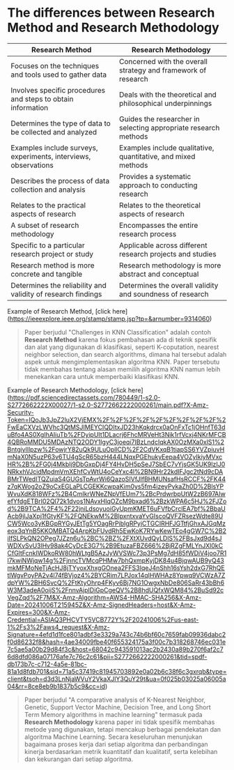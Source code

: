 # The differences between Research Method and Research Methodology

| **Research Method**                                          | **Research Methodology**                                           |
|--------------------------------------------------------------|--------------------------------------------------------------------|
| Focuses on the techniques and tools used to gather data       | Concerned with the overall strategy and framework of research       |
| Involves specific procedures and steps to obtain information  | Deals with the theoretical and philosophical underpinnings          |
| Determines the type of data to be collected and analyzed      | Guides the researcher in selecting appropriate research methods     |
| Examples include surveys, experiments, interviews, observations | Examples include qualitative, quantitative, and mixed methods        |
| Describes the process of data collection and analysis         | Provides a systematic approach to conducting research               |
| Relates to the practical aspects of research                  | Relates to the theoretical aspects of research                      |
| A subset of research methodology                              | Encompasses the entire research process                             |
| Specific to a particular research project or study            | Applicable across different research projects and studies           |
| Research method is more concrete and tangible                 | Research methodology is more abstract and conceptual                |
| Determines the reliability and validity of research findings  | Determines the overall validity and soundness of research           |


Example of Research Method, [click here] (https://ieeexplore.ieee.org/stamp/stamp.jsp?tp=&arnumber=9314060)
> Paper berjudul "Challenges in KNN Classification" adalah contoh **Research Method** karena fokus pembahasan ada di teknik spesifik dan alat yang digunakan di klasifikasi, seperti K-coputation, nearest neighbor selection, dan search algorithms, dimana hal tersebut adalah aspek untuk mengimplementasikan algoritma KNN. Paper tersebutu tidak membahas tentang alasan memilih algoritma KNN namun lebih menekankan cara untuk memperbaiki klasifikasi KNN.

Example of Research Methodology, [click here] (https://pdf.sciencedirectassets.com/780449/1-s2.0-S2772662222X00027/1-s2.0-S2772662222000261/main.pdf?X-Amz-Security-Token=IQoJb3JpZ2luX2VjEMX%2F%2F%2F%2F%2F%2F%2F%2F%2F%2FwEaCXVzLWVhc3QtMSJIMEYCIQDItxJD23hKqkdrcx0aOnFxTc1jOHnfT63duBfo4AS0XgIhAIiuTb%2FDyipUIt1DLacrj6FhcMRVeHt3Nik1rfVcxj4NKrMFCB4QBRoMMDU5MDAzNTQ2ODY1IgyC3joeqi7IBzLndcIqkAX0OzMXa0xlS1%2BntgiylIlpzw%2FowjrY82uQk9ULuOpllCD%2F2CdVKxqB1tiapSS6YVZpiuvHmNaX0N5uzP63v6TU4gScR65bzH444LNqxPGEhukyEepa4VOZyIkiyMVxcHR%2B%2FG0j4Mkblj9DbGxpDj4FY4HvDH5pSeJ7SbEC7vYjsGK5UK9lzIJ0NRkxhVJcidMpdmVmXEhfCvWtU4oCeYxc4l%2BN9Hr22kdIFJgc2tNd9cDABMrTWedITQZuiaS4GUGsTpAvrWi6QazoSIVfJIfBHMUNsafHsRCCF%2FK44z7qKWog2oZ9oCxEGLaPLCGEKKcwpaKim0ys5fm4izeyPykaZh0D%2BlsYPWvuXdK818WFz%2B4CmIkrWNeZNpVfEUm7%2BcPrdwrbpUtW2zB697AIwefYfdgETBrI02Ql72k1dvos1NAvxHIqOZcM9bxad6%2BzkWPA6c5HJ%2FJZod%2B9TCA%2F4%2F22jniLdsoyuoiGyUpmKMET6uFVfbCrclEA7bf%2BbaUAcb9jlJaXpj1fGtyKF%2FQNEkwM%2BlpxntxvaYvGIscoQVFZRsezWdte89UCW5Wco3yKBGpRYGyJEtTg5YOagRrPibIgRPyjCTGCIRHFJGTtfjGhxAJGqMzeox3qYnB5KKOMBATQ4ArpKbFUvdRh5EwKoK7RYwKewTEo4gGW7C%2B2iIfSLPkQN2OPeg7JZzn6u%2BC%2BZ%2FXtXUvdQyLDlS%2FBsJxd9d4sJWDXvSvU3lHv98ak4CyDcE3G7%2B9EtuzaFBZ666%2BjRZgFMLYnJXl0kCCfGltFcnkIWDkoRW80hWLtgB5AzJyWVSWc73p3PsMg7dH85fWDiV4joo7R1l7kwiNWjqw14g%2FjnncTVMcqPHMw7bhQxmpKyjDK84u4BjqwAUB9yQ43mkMFMoNeTjAcHJ8jTYyoxXhxgGOnea2FFS3IqeJ4nShh16sYsh2dxG7RhQEtlWgvPoyPA2v4l74fBVjoz4%2BYCRim7LPJox14qIHWHAz8Ypwq9VCWzA7ZdpYW%2BH6SvcQ%2FtKtyOhrp4FKyv6Bj7NG1OwgxNbDe806SaRr43bBh6W3M3adeA0oijS%2FnnvAjpIDiGpCgeQV%2B8hdUQfxWQM84%2BuSd92cVegZqd%2F7M&X-Amz-Algorithm=AWS4-HMAC-SHA256&X-Amz-Date=20241006T215945Z&X-Amz-SignedHeaders=host&X-Amz-Expires=300&X-Amz-Credential=ASIAQ3PHCVTY5VCB772Y%2F20241006%2Fus-east-1%2Fs3%2Faws4_request&X-Amz-Signature=4efd1d1fce801adbf3e3329a743c74b6bf60c7659fab09936dabc2f0d86232f8&hash=4ae34009fbe40f655324175a3f00c7b318268746ec031e7c5ae5a00b29d84f3c&host=68042c943591013ac2b2430a89b270f6af2c76d8dfd086a07176afe7c76c2c61&pii=S2772662222000261&tid=spdf-db173b7c-c712-4a5e-81bc-81a1d8fdb701&sid=71a5c37419c81945703892e0a02b6c38f6c3gxrqb&type=client&tsoh=d3d3LnNjaWVuY2VkaXJlY3QuY29t&ua=0f025b03025a06005a04&rr=8ce8eb9b1837b5c9&cc=id)

> Paper berjudul "A comparative analysis of K-Nearest Neighbor, Genetic, Support Vector
Machine, Decision Tree, and Long Short Term Memory algorithms in
machine learning" termasuk pada **Research Methodology** karena paper ini tidak spesifik membahas metode yang digunakan, tetapi mencakup berbagai pendekatan dan algoritma Machine Learning. Secara keseluruhan menunjukan bagaimana proses kerja dari setiap algoritma dan perbandingan kinerja berdasarkan metrik kuantitatif dan kualitatif, serta kelebihan dan kekurangan dari setiap algoritma.

